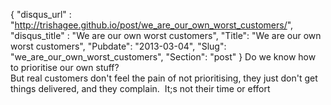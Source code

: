 {
 "disqus_url" : "http://trishagee.github.io/post/we_are_our_own_worst_customers/",
 "disqus_title" : "We are our own worst customers",
 "Title": "We are our own worst customers",
 "Pubdate": "2013-03-04",
 "Slug": "we_are_our_own_worst_customers",
 "Section": "post"
}
Do we know how to prioritise our own stuff?<br />But real customers don't feel the pain of not prioritising, they just don't get things delivered, and they complain. &nbsp;It;s not their time or effort<br /><br />
